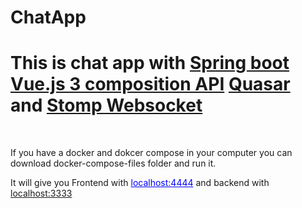 # ChatApp
<h1>This is chat app with <u>Spring boot</u> <u>Vue.js 3 composition API</u> <u>Quasar</u> and <u>Stomp Websocket</u></h1>
<br>
<p> If you have a docker and dokcer compose in your computer you can download docker-compose-files folder and run it. </p>
<p>It will give you Frontend with <u style="color:blue;">localhost:4444</u> and backend with <u>localhost:3333</u></p>
